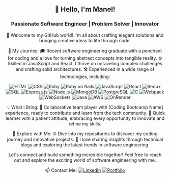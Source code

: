 <div align="center">
  
## 👋 Hello, I'm Manel!

### Passionate Software Engineer | Problem Solver | Innovator

🌟 Welcome to my GitHub world! I'm all about crafting elegant solutions and bringing creative ideas to life through code.

🚀 My Journey:
  🎓 Recent software engineering graduate with a penchant for coding and a love for turning abstract concepts into tangible reality.
  ⚙️ Skilled in JavaScript and React, I thrive on unraveling complex challenges and crafting solid architectures.
  🛠️ Experienced in a wide range of technologies, including:

  ![HTML](https://img.shields.io/badge/-HTML-orange?style=flat-square&logo=html5)
  ![CSS](https://img.shields.io/badge/-CSS-blue?style=flat-square&logo=css3)
  ![Ruby](https://img.shields.io/badge/-Ruby-red?style=flat-square&logo=ruby)
  ![Ruby on Rails](https://img.shields.io/badge/-Ruby%20on%20Rails-red?style=flat-square&logo=rails)
  ![JavaScript](https://img.shields.io/badge/-JavaScript-yellow?style=flat-square&logo=javascript)
  ![React](https://img.shields.io/badge/-React-blue?style=flat-square&logo=react)
  ![Redux](https://img.shields.io/badge/-Redux-purple?style=flat-square&logo=redux)
  ![SQL](https://img.shields.io/badge/-SQL-lightgrey?style=flat-square&logo=sqlite)
  ![Express.js](https://img.shields.io/badge/-Express.js-black?style=flat-square&logo=express)
  ![Node.js](https://img.shields.io/badge/-Node.js-green?style=flat-square&logo=node.js)
  ![MongoDB](https://img.shields.io/badge/-MongoDB-green?style=flat-square&logo=mongodb)
  ![PostgreSQL](https://img.shields.io/badge/-PostgreSQL-blue?style=flat-square&logo=postgresql)
  ![C](https://img.shields.io/badge/-C-blue?style=flat-square&logo=c)
  ![Webpack](https://img.shields.io/badge/-Webpack-lightgrey?style=flat-square&logo=webpack)
  ![WebSockets](https://img.shields.io/badge/-WebSockets-blue?style=flat-square&logo=socket.io)
  ![Java](https://img.shields.io/badge/-Java-red?style=flat-square&logo=java)
  ![AWS](https://img.shields.io/badge/-AWS-orange?style=flat-square&logo=amazon-aws)
  ![OnRender](https://img.shields.io/badge/-OnRender-blue?style=flat-square&logo=onrender)
  
💡 What I Bring:
  🤝 Collaborative team player with [Coding Bootcamp Name] experience, ready to contribute and learn from the tech community.
  🧠 Quick learner with a patient attitude, embracing every opportunity to innovate and refine my skills.

🔭 Explore with Me:
  🌐 Dive into my repositories to discover my coding journey and innovative projects.
  📝 I love sharing insights through technical blogs and exploring the latest trends in software engineering.

Let's connect and build something incredible together! Feel free to reach out and explore the exciting world of software engineering with me.

📫 Contact Me:
[![LinkedIn](https://img.shields.io/badge/LinkedIn-Connect-blue)]([https://www.linkedin.com/in/yourprofile](https://www.linkedin.com/in/manel-ould-saada/))
[![Portfolio](https://img.shields.io/badge/Portfolio-Visit-green)]([https://yourportfolio.com](https://manel-oulds.github.io/)https://manel-oulds.github.io/)

</div>
